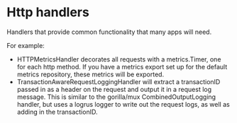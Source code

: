 # Http handlers
Handlers that provide common functionality that many apps will need.

For example:
* HTTPMetricsHandler decorates all requests with a metrics.Timer, one for each http method. If you have a metrics export set up for the default metrics repository, these metrics will be exported.
* TransactionAwareRequestLoggingHandler will extract a transactionID passed in as a header on
the request and output it in a request log message. This is similar to the gorilla/mux
CombinedOutputLogging handler, but uses a logrus logger to write out the request logs, as well
as adding in the transactionID.
